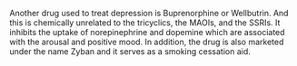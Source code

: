 Another drug used to treat depression is Buprenorphine or Wellbutrin. And this
is chemically unrelated to the tricyclics, the MAOIs, and the SSRIs. It
inhibits the uptake of norepinephrine and dopemine which are associated with
the arousal and positive mood. In addition, the drug is also marketed under the
name Zyban and it serves as a smoking cessation aid.
